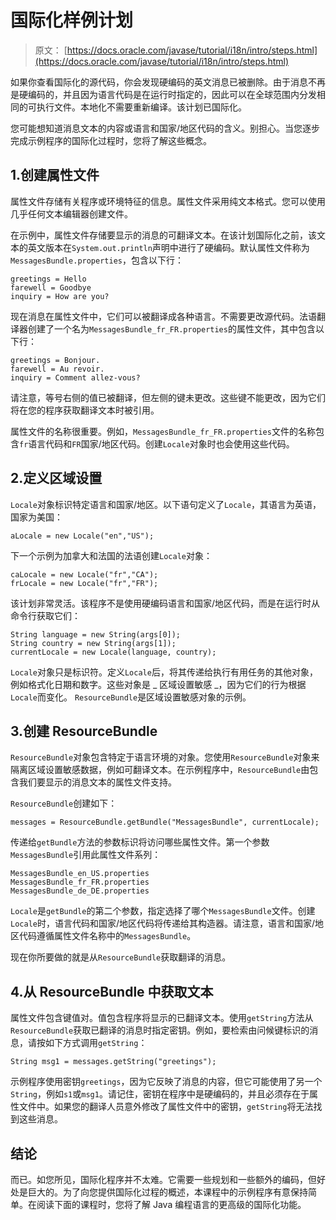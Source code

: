 # 国际化样例计划

> 原文： [https://docs.oracle.com/javase/tutorial/i18n/intro/steps.html](https://docs.oracle.com/javase/tutorial/i18n/intro/steps.html)

如果你查看国际化的源代码，你会发现硬编码的英文消息已被删除。由于消息不再是硬编码的，并且因为语言代码是在运行时指定的，因此可以在全球范围内分发相同的可执行文件。本地化不需要重新编译。该计划已国际化。

您可能想知道消息文本的内容或语言和国家/地区代码的含义。别担心。当您逐步完成示例程序的国际化过程时，您将了解这些概念。

## 1.创建属性文件

属性文件存储有关程序或环境特征的信息。属性文件采用纯文本格式。您可以使用几乎任何文本编辑器创建文件。

在示例中，属性文件存储要显示的消息的可翻译文本。在该计划国际化之前，该文本的英文版本在`System.out.println`声明中进行了硬编码。默认属性文件称为`MessagesBundle.properties`，包含以下行：

```
greetings = Hello
farewell = Goodbye
inquiry = How are you?

```

现在消息在属性文件中，它们可以被翻译成各种语言。不需要更改源代码。法语翻译器创建了一个名为`MessagesBundle_fr_FR.properties`的属性文件，其中包含以下行：

```
greetings = Bonjour.
farewell = Au revoir.
inquiry = Comment allez-vous?

```

请注意，等号右侧的值已被翻译，但左侧的键未更改。这些键不能更改，因为它们将在您的程序获取翻译文本时被引用。

属性文件的名称很重要。例如，`MessagesBundle_fr_FR.properties`文件的名称包含`fr`语言代码和`FR`国家/地区代码。创建`Locale`对象时也会使用这些代码。

## 2.定义区域设置

`Locale`对象标识特定语言和国家/地区。以下语句定义了`Locale`，其语言为英语，国家为美国：

```
aLocale = new Locale("en","US");

```

下一个示例为加拿大和法国的法语创建`Locale`对象：

```
caLocale = new Locale("fr","CA");
frLocale = new Locale("fr","FR");

```

该计划非常灵活。该程序不是使用硬编码语言和国家/地区代码，而是在运行时从命令行获取它们：

```
String language = new String(args[0]);
String country = new String(args[1]);
currentLocale = new Locale(language, country);

```

`Locale`对象只是标识符。定义`Locale`后，将其传递给执行有用任务的其他对象，例如格式化日期和数字。这些对象是 _ 区域设置敏感 _，因为它们的行为根据`Locale`而变化。 `ResourceBundle`是区域设置敏感对象的示例。

## 3.创建 ResourceBundle

`ResourceBundle`对象包含特定于语言环境的对象。您使用`ResourceBundle`对象来隔离区域设置敏感数据，例如可翻译文本。在示例程序中，`ResourceBundle`由包含我们要显示的消息文本的属性文件支持。

`ResourceBundle`创建如下：

```
messages = ResourceBundle.getBundle("MessagesBundle", currentLocale);

```

传递给`getBundle`方法的参数标识将访问哪些属性文件。第一个参数`MessagesBundle`引用此属性文件系列：

```
MessagesBundle_en_US.properties
MessagesBundle_fr_FR.properties
MessagesBundle_de_DE.properties

```

`Locale`是`getBundle`的第二个参数，指定选择了哪个`MessagesBundle`文件。创建`Locale`时，语言代码和国家/地区代码将传递给其构造器。请注意，语言和国家/地区代码遵循属性文件名称中的`MessagesBundle`。

现在你所要做的就是从`ResourceBundle`获取翻译的消息。

## 4.从 ResourceBundle 中获取文本

属性文件包含键值对。值包含程序将显示的已翻译文本。使用`getString`方法从`ResourceBundle`获取已翻译的消息时指定密钥。例如，要检索由问候键标识的消息，请按如下方式调用`getString`：

```
String msg1 = messages.getString("greetings");

```

示例程序使用密钥`greetings`，因为它反映了消息的内容，但它可能使用了另一个`String`，例如`s1`或`msg1`。请记住，密钥在程序中是硬编码的，并且必须存在于属性文件中。如果您的翻译人员意外修改了属性文件中的密钥，`getString`将无法找到这些消息。

## 结论

而已。如您所见，国际化程序并不太难。它需要一些规划和一些额外的编码，但好处是巨大的。为了向您提供国际化过程的概述，本课程中的示例程序有意保持简单。在阅读下面的课程时，您将了解 Java 编程语言的更高级的国际化功能。